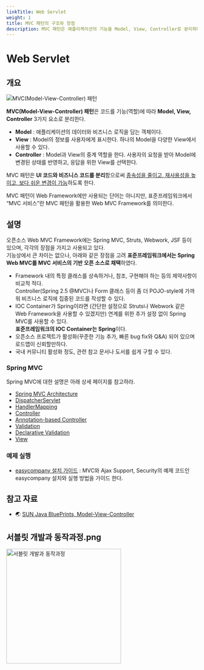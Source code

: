 ```yaml
---
linkTitle: Web Servlet
weight: 1
title: MVC 패턴의 구조와 장점
description: MVC 패턴은 애플리케이션의 기능을 Model, View, Controller로 분리하여 UI 코드와 비즈니스 로직의 종속성을 줄이고, 재사용성과 변경 용이성을 높인다. 표준프레임워크에서 "MVC 서비스"는 이 패턴을 활용한 Web MVC Framework를 의미한다.
---
```

# Web Servlet

## 개요

![MVC(Model-View-Controller) 패턴](../images/web-servlet.jpg)

**MVC(Model-View-Controller) 패턴**은 코드를 기능(역할)에 따라 **Model, View, Controller** 3가지 요소로 분리한다.
- **Model** : 애플리케이션의 데이터와 비즈니스 로직을 담는 객체이다.
- **View** : Model의 정보를 사용자에게 표시한다. 하나의 Model을 다양한 View에서 사용할 수 있다.
- **Controller** : Model과 View의 중계 역할을 한다. 사용자의 요청을 받아 Model에 변경된 상태를 반영하고, 응답을 위한 View를 선택한다.

MVC 패턴은 **UI 코드와 비즈니스 코드를 분리**함으로써 <u>종속성을 줄이고, 재사용성을 높이고, 보다 쉬운 변경이 가능</u>하도록 한다.

MVC 패턴이 Web Framework에만 사용되는 단어는 아니지만, 표준프레임워크에서 “MVC 서비스”란 MVC 패턴을 활용한 Web MVC Framework를 의미한다.

## 설명
오픈소스 Web MVC Framework에는 Spring MVC, Struts, Webwork, JSF 등이 있으며, 각각의 장점을 가지고 사용되고 있다.
<br>기능상에서 큰 차이는 없으나, 아래와 같은 장점을 고려 **표준프레임워크에서는 Spring Web MVC를 MVC 서비스의 기반 오픈 소스로 채택**하였다.

- Framework 내의 특정 클래스를 상속하거나, 참조, 구현해야 하는 등의 제약사항이 비교적 적다.
  <br>Controller(Spring 2.5 @MVC)나 Form 클래스 등이 좀 더 POJO-style에 가까워 비즈니스 로직에 집중된 코드를 작성할 수 있다.
- IOC Container가 Spring이라면 (간단한 설정으로 Struts나 Webwork 같은 Web Framework을 사용할 수 있겠지만) 연계를 위한 추가 설정 없이 Spring MVC를 사용할 수 있다.
  <br>**표준프레임워크의 IOC Container는 Spring**이다.
- 오픈소스 프로젝트가 활성화(꾸준한 기능 추가, 빠른 bug fix와 Q&A) 되어 있으며 로드맵이 신뢰할만하다.
- 국내 커뮤니티 활성화 정도, 관련 참고 문서나 도서를 쉽게 구할 수 있다.

### Spring MVC
Spring MVC에 대한 설명은 아래 상세 페이지를 참고하라.

- [Spring MVC Architecture](web-servlet-spring-mvc-architecture.md)
- [DispatcherServlet](web-servlet-dispatcherservlet.md)
- [HandlerMapping](web-servlet-handlermapping.md)
- [Controller](web-servlet-controller.md)
- [Annotation-based Controller](web-servlet-annotation-based-controller.md)
- [Validation](web-servlet-validation.md)
- [Declarative Validation](web-servlet-declarative-validation.md)
- [View](web-servlet-view.md)

### 예제 실행
- [easycompany 설치 가이드](easycompany.md) : MVC와 Ajax Support, Security의 예제 코드인 easycompany 설치와 실행 방법을 가이드 한다.

## 참고 자료
- 🌏 [SUN Java BluePrints, Model-View-Controller](https://web.archive.org/web/20090227080302/http://java.sun.com/blueprints/patterns/MVC-detailed.html)

## 서블릿 개발과 동작과정.png

<img width="302" alt="서블릿 개발과 동작과정" src="https://github.com/user-attachments/assets/c503f93b-9837-4203-aada-4bb3f7a669ee">
